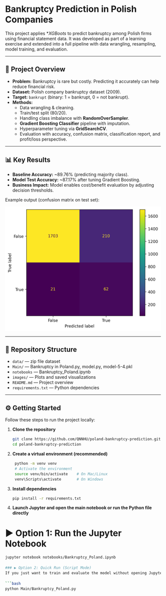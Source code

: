 # Bankruptcy Prediction in Polish Companies

This project applies **XGBoots* to predict bankruptcy among Polish firms using financial statement data. It was developed as part of a learning exercise and extended into a full pipeline with data wrangling, resampling, model training, and evaluation.

---

## 📌 Project Overview
- **Problem:** Bankruptcy is rare but costly. Predicting it accurately can help reduce financial risk.  
- **Dataset:** Polish company bankruptcy dataset (2009).  
- **Target:** `bankrupt` (binary: 1 = bankrupt, 0 = not bankrupt).  
- **Methods:**  
  - Data wrangling & cleaning.  
  - Train/test split (80/20).  
  - Handling class imbalance with **RandomOverSampler**.  
  - **Gradient Boosting Classifier** pipeline with imputation.  
  - Hyperparameter tuning via **GridSearchCV**.  
  - Evaluation with accuracy, confusion matrix, classification report, and profit/loss perspective.  

---

## 📊 Key Results
- **Baseline Accuracy:** ~89.76% (predicting majority class).  
- **Model Test Accuracy:** ~87.17% after tuning Gradient Boosting.  
- **Business Impact:** Model enables cost/benefit evaluation by adjusting decision thresholds.  

Example output (confusion matrix on test set):

![Confusion Matrix](images/confusion_matrix.png)

---
## 📂 Repository Structure
- `data/` — zip file dataset
- `Main/` — Bankruptcy in Poland.py, model.py, model-5-4.pkl
- `notebooks` — Bankruptcy_Poland.ipynb
- `images/` — Plots and saved visualizations
- `README.md` — Project overview
- `requirements.txt` — Python dependencies

---

## ⚙️ Getting Started

Follow these steps to run the project locally:

1. **Clone the repository**
   ```bash
   git clone https://github.com/QNNHU/poland-bankruptcy-prediction.git
   cd poland-bankruptcy-prediction

2. **Create a virtual environment (recommended)**
   ```bash
    python -m venv venv
    # Activate the environment
    source venv/bin/activate    # On Mac/Linux
    venv\Scripts\activate       # On Windows

3. **Install dependencies**
   ```bash
   pip install -r requirements.txt

4. **Launch Jupyter and open the main notebook or run the Python file directly**
# ▶️ Option 1: Run the Jupyter Notebook
```bash
jupyter notebook notebooks/Bankruptcy_Poland.ipynb

### ▶️ Option 2: Quick Run (Script Mode)
If you just want to train and evaluate the model without opening Jupyter:

```bash
python Main/Bankruptcy_Poland.py
